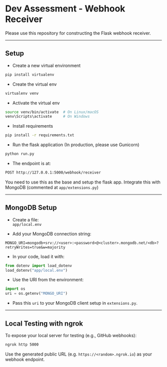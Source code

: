 # Dev Assessment - Webhook Receiver

Please use this repository for constructing the Flask webhook receiver.

*******************

## Setup

* Create a new virtual environment

```bash
pip install virtualenv
```

* Create the virtual env

```bash
virtualenv venv
```

* Activate the virtual env

```bash
source venv/bin/activate  # On Linux/macOS
venv\Scripts\activate     # On Windows
```

* Install requirements

```bash
pip install -r requirements.txt
```

* Run the flask application (In production, please use Gunicorn)

```bash
python run.py
```

* The endpoint is at:

```bash
POST http://127.0.0.1:5000/webhook/receiver
```

You need to use this as the base and setup the flask app. Integrate this with MongoDB (commented at `app/extensions.py`)

*******************

## MongoDB Setup

* Create a file:  
  `app/local.env`

* Add your MongoDB connection string:

```env
MONGO_URI=mongodb+srv://<user>:<password>@<cluster>.mongodb.net/<db>?retryWrites=true&w=majority
```

* In your code, load it with:

```python
from dotenv import load_dotenv
load_dotenv("app/local.env")
```

* Use the URI from the environment:

```python
import os
uri = os.getenv("MONGO_URI")
```

* Pass this `uri` to your MongoDB client setup in `extensions.py`.

*******************

## Local Testing with ngrok

To expose your local server for testing (e.g., GitHub webhooks):

```bash
ngrok http 5000
```

Use the generated public URL (e.g. `https://<random>.ngrok.io`) as your webhook endpoint.
